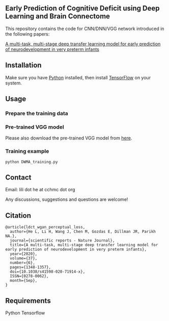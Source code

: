 
## Early Prediction of Cognitive Deficit using Deep Learning and Brain Connectome

This repository contains the code for CNN/DNN/VGG network introduced in the following papers:

[A multi-task, multi-stage deep transfer learning model for early prediction of neurodevelopment in very preterm infants](https://www.nature.com/articles/s41598-020-71914-x)

## Installation
Make sure you have [Python](https://www.python.org/) installed, then install [TensorFlow](https://www.tensorflow.org/install/) on your system.

## Usage

### Prepare the training data



### Pre-trained VGG model

Please also download the pre-trained VGG model from [here](https://github.com/machrisaa/tensorflow-vgg).

### Training example
```
python DWMA_training.py
``` 


## Contact

Email: lili dot he at cchmc dot org 

Any discussions, suggestions and questions are welcome!


## Citation

```
@article{ldct_wgan_perceptual_loss,
  author={He L, Li H, Wang J, Chen M, Gozdas E, Dillman JR, Parikh NA.},
  journal={scientific reports - Nature Journal},
  title={A multi-task, multi-stage deep transfer learning model for early prediction of neurodevelopment in very preterm infants},
  year={2020},
  volume={37},
  number={6},
  pages={1348-1357},
  doi={10.1038/s41598-020-71914-x},
  ISSN={0278-0062},
  month={Sep},
}
```

## Requirements
Python
Tensorflow
